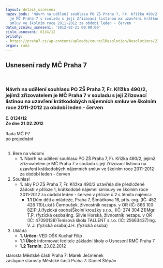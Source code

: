 ```yaml
---
layout: detail_usneseni
nazev_bodu: 'Návrh na udělení souhlasu PO ZŠ Praha 7, Fr. Křížka 490/2, jejímž zřizovatelem
  je MČ Praha 7 v souladu s její Zřizovací listinou na uzavření krátkodobých nájemních
  smluv ve školním roce 2011-2012 za období leden - červen '
datum_vzniku_usneseni: '2012-02-21 00:00:00'
cislo_usneseni: 0134/12
prilohy:
- https://praha7.cz/wp-content/uploads/councilResolution/Resolutions/23056/10-12-opakovan%c3%a9_n%c3%a1jmy_2._pol._plam%c3%adnk.pdf
organ: rada
---
```

<div id="ucUsn_pList" class="usn">
	<span><h2>Usnesení rady MČ Praha 7 </h2>
<br></span><div class="standBody">
<span><h3>Návrh na udělení souhlasu PO ZŠ Praha 7, Fr. Křížka 490/2, jejímž zřizovatelem je MČ Praha 7 v souladu s její Zřizovací listinou na uzavření krátkodobých nájemních smluv ve školním roce 2011-2012 za období leden - červen </h3></span><div class="center">
		<strong>č. 0134/12</strong><br>
	</div>
<div class="center">
		<strong>Ze dne 21.02.2012</strong><br><br>
	</div>Rada MČ P7<br> po projednání<br><br><ol>
<li>Bere na vědomí<ul><li>
<strong>1.</strong> Návrh na udělení souhlasu PO ZŠ Praha 7, Fr. Křížka 490/2, jejímž zřizovatelem je MČ Praha 7 v souladu s její Zřizovací listinou na uzavření krátkodobých nájemních smluv ve školním roce 2011-2012 za období leden - červen </li></ul>
</li>
<li>Souhlasí<ul><li>
<strong>1.</strong> aby PO ZŠ Praha 7, Fr. Křížka 490/2 uzavřela dle předložené žádosti v příloze 1, krátkodobé nájemní smlouvy ve školním roce 2011-2012 za období leden - červen v příloze č.2 s těmito nájemci: <ul><li>
<strong>1.1</strong> Dům dětí a mládeže, Praha 7, Šimáčkova 16, přís. org. (IČ: 452 428 79)Lukáš Černoušek, živnostník nezaps. v OR (IČ: 866 100 82)P.J.(fyzická osoba)Školní kroužky s.r.o., (IČ: 274 304 21)Mgr. T.P. (fyzická osoba)Ing. Silvie Horská, živnostník nezaps. v OR (IČ: 47090138)Tenisová škola TALLENT s.r.o. (IČ: 25663437)Ing. V. J. (fyzická osoba)J.H. (fyzická osoba)   </li></ul>
</li></ul>
</li>
<li>Ukládá<ul>
<li>
<strong>1. Určen: </strong>VED OŠK Kuchař Filip</li>
<li>
<strong>1.1 Úkol: </strong>informovat ředitele základní školy o Usnesení RMČ Praha 7</li>
<li>
<strong>1.2 Termín: </strong>23.02.2012</li>
</ul>
</li>
</ol>starosta Městské části Praha 7: Marek Ječmének<br>zástupce starosty Městské části Praha 7: Daniel Štěpán 
</div>
</div>